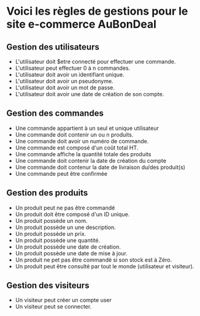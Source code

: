 # Voici les règles de gestions pour le site e-commerce AuBonDeal

## Gestion des utilisateurs 

- L'utilisateur doit $etre connecté pour effectuer une commande.
- L'utilisateur peut effectuer 0 à n commandes.
- L'utilisateur doit avoir un identifiant unique.
- L'utilisateur doit avoir un pseudonyme.
- L'utilisateur doit avoir un mot de passe.
- L'utilisateur doit avoir une date de création de son compte.

## Gestion des commandes 

- Une commande appartient à un seul et unique utilisateur
- Une commande doit contenir un ou n produits.
- Une commande doit avoir un numéro de commande.
- Une commande est composé d'un coût total HT.
- Une commande affiche la quantité totale des produits
- Une commande doit contenir la date de création du compte 
- Une commande doit contenur la date de livraison du/des produit(s)
- Une commande peut être confirmée

## Gestion des produits 

- Un produit peut ne pas être commandé
- Un produit doit être composé d'un ID unique. 
- Un produit possède un nom.
- Un produit possède un une description.
- Un produit possède un prix.
- Un produit possède une quantité.
- Un produit possède une date de création.
- Un produit possède une date de mise à jour.
- Un produit ne pet pas être commandé si son stock est à Zéro.
- Un produit peut être consulté par tout le monde (utilisateur et visiteur).

## Gestion des visiteurs

- Un visiteur peut créer un compte user
- Un visiteur peut se connecter.
